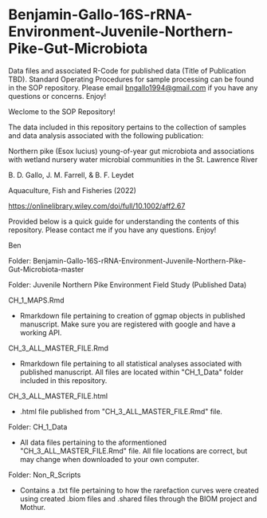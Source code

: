 # Benjamin-Gallo-16S-rRNA-Environment-Juvenile-Northern-Pike-Gut-Microbiota
Data files and associated R-Code for published data (Title of Publication TBD). Standard Operating Procedures for sample processing can be found in the SOP repository. Please email bngallo1994@gmail.com if you have any questions or concerns. Enjoy!

Weclome to the SOP Repository!

The data included in this repository pertains to the collection of samples and data analysis associated with the following publication:

Northern pike (Esox lucius) young-of-year gut microbiota and associations with wetland nursery water microbial communities in the St. Lawrence River

B. D. Gallo, J. M. Farrell, & B. F. Leydet

Aquaculture, Fish and Fisheries (2022)

https://onlinelibrary.wiley.com/doi/full/10.1002/aff2.67


Provided below is a quick guide for understanding the contents of this repository. Please contact me if you have any questions. Enjoy!

Ben

Folder: Benjamin-Gallo-16S-rRNA-Environment-Juvenile-Northern-Pike-Gut-Microbiota-master

Folder: Juvenile Northern Pike Environment Field Study (Published Data)

CH_1_MAPS.Rmd
  - Rmarkdown file pertaining to creation of ggmap objects in published manuscript. Make sure you are registered with google and have a working API.

CH_3_ALL_MASTER_FILE.Rmd
  - Rmarkdown file pertaining to all statistical analyses associated with published manuscript. All files are located within "CH_1_Data" folder included in this repository.

CH_3_ALL_MASTER_FILE.html
  - .html file published from "CH_3_ALL_MASTER_FILE.Rmd" file.
  
Folder: CH_1_Data
  - All data files pertaining to the aformentioned "CH_3_ALL_MASTER_FILE.Rmd" file. All file locations are correct, but may change when downloaded to your own computer.

Folder: Non_R_Scripts
  - Contains a .txt file pertaining to how the rarefaction curves were created using created .biom files and .shared files through the BIOM project and Mothur.
